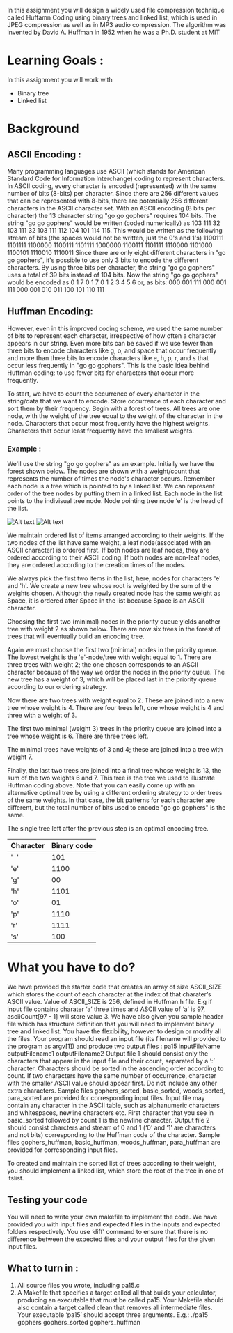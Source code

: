 In this assignment you will design a widely used file compression technique called Huffamn Coding using binary trees and linked list, which is used in JPEG compression as well as in MP3 audio compression. The algorithm was invented by David A. Huffman in 1952 when he was a Ph.D. student at MIT

# Learning Goals :
In this assignment you will work with
  * Binary tree
  * Linked list

# Background

## ASCII Encoding :
Many programming languages use ASCII (which stands for American Standard Code for Information Interchange) coding to represent characters. In ASCII coding, every character is encoded (represented) with the same number of bits (8-bits) per character. Since there are 256 different values that can be represented with 8-bits, there are potentially 256 different characters in the ASCII character set. 
With an ASCII encoding (8 bits per character) the 13 character string "go go gophers" requires 104 bits. 
The string "go go gophers" would be written (coded numerically) as 103 111 32 103 111 32 103 111 112 104 101 114 115. This would be written as the following stream of bits (the spaces would not be written, just the 0's and 1's) 
1100111 1101111 1100000 1100111 1101111 1000000 1100111 1101111 1110000 1101000 1100101 1110010 1110011
Since there are only eight different characters in "go go gophers", it's possible to use only 3 bits to encode the different characters. By using three bits per character, the string "go go gophers" uses a total of 39 bits instead of 104 bits. Now the string "go go gophers" would be encoded as 0 1 7 0 1 7 0 1 2 3 4 5 6 or, as bits: 
000 001 111 000 001 111 000 001 010 011 100 101 110 111 

## Huffman Encoding:
However, even in this improved coding scheme, we used the same number of bits to represent each character, irrespective of how often a character appears in our string. Even more bits can be saved if we use fewer than three bits to encode characters like g, o, and space that occur frequently and more than three bits to encode characters like e, h, p, r, and s that occur less frequently in "go go gophers". This is the basic idea behind Huffman coding: to use fewer bits for characters that occur more frequently.

To start, we have to count the occurrence of every character in the string/data that we want to encode. Store occurrence of each character and sort them by their frequency. Begin with a forest of trees. All trees are one node, with the weight of the tree equal to the weight of the character in the node. Characters that occur most frequently have the highest weights. Characters that occur least frequently have the smallest weights. 

### Example :
We'll use the string "go go gophers" as an example. Initially we have the forest shown below. The nodes are shown with a weight/count that represents the number of times the node's character occurs. Remember each node is a tree which is pointed to by a linked list. We can represent order of the tree nodes by putting them in a linked list. Each node in the list points to the indivisual tree node. Node pointing tree node ‘e’ is the head of the list.

![Alt text](https://github.com/AkshadaKulkarni/git_trial/tree/master/pe10_pa04/project_files/ngopher1.jpg)
![Alt text](http://i.imgur.com/Edfn4FV.jpg)

We maintain ordered list of items arranged according to their weights. If the two nodes of the list have same weight, a leaf node(associated with an ASCII character) is ordered first. If both nodes are leaf nodes, they are ordered according to their ASCII coding. If both nodes are non-leaf nodes, they are ordered according to the creation times of the nodes.


We always pick the first two items in the list, here, nodes for characters 'e' and 'h'. We create a new tree whose root is weighted by the sum of the weights chosen. Although the newly created node has the same weight as Space, it is ordered after Space in the list because Space is an ASCII character. 
 



Choosing the first two (minimal) nodes in the priority queue yields another tree with weight 2 as shown below. There are now six trees in the forest of trees that will eventually build an encoding tree.
	

Again we must choose the first two (minimal) nodes in the priority queue. The lowest weight is the 'e'-node/tree with weight equal to 1. There are three trees with weight 2; the one chosen corresponds to an ASCII character because of the way we order the nodes in the priority queue. The new tree has a weight of 3, which will be placed last in the priority queue according to our ordering strategy.
 



Now there are two trees with weight equal to 2. These are joined into a new tree whose weight is 4. There are four trees left, one whose weight is 4 and three with a weight of 3.



The first two minimal (weight 3) trees in the priority queue are joined into a tree whose weight is 6. There are three trees left.


The minimal trees have weights of 3 and 4; these are joined into a tree with weight 7.







Finally, the last two trees are joined into a final tree whose weight is 13, the sum of the two weights 6 and 7. This tree is the tree we used to illustrate Huffman coding above. Note that you can easily come up with an alternative optimal tree by using a different ordering strategy to order trees of the same weights. In that case, the bit patterns for each character are different, but the total number of bits used to encode "go go gophers" is the same. 



The single tree left after the previous step is an optimal encoding tree.

| Character | Binary code |
| --------- |  ---------- |
|  '  '     |  101        | 
|  'e'      |  1100       | 
|  'g'      |  00         |
|  'h'      |  1101       |
|  'o'      |  01         | 
|  'p'      |  1110       |
|  'r'      |  1111       | 
|  's'      |  100        |


# What you have to do?

We have provided the starter code that creates an array of size ASCII_SIZE which stores the count of each character at the index of that charater’s ASCII value. Value of ASCII_SIZE is 256, defined in Huffman.h file.
E.g if input file contains charater ‘a’ three times and ASCII value of ‘a’ is 97, asciiCount[97 - 1] will store value 3.
We have also given you sample header file which has structure definition that you will need to implement binary tree and linked list. You have the flexibility, however to design or modify all the files. Your program should read an input file (its filename will provided to the program as argv[1]) and produce two output files :
pa15 inputFileName outputFilename1 outputFilename2
Output file 1 should consist only the characters that appear in the input file and their count, separated by a ‘:’ character. Characters should be sorted in the ascending order according to count. If two characters have the same number of occurrence, character with the smaller ASCII value should appear first. Do not include any other extra characters. Sample files gophers_sorted, basic_sorted, woods_sorted, para_sorted are provided for corresponding input files. 
Input file may contain any character in the ASCII table, such as alphanumeric characters and whitespaces, newline characters etc. First character that you see in basic_sorted followed by count 1 is the newline character. 
Output file 2 should consist charcters and stream of 0 and 1 (‘0’ and ‘1’ are characters and not bits) corresponding to the Huffman code of the character. Sample files gophers_huffman, basic_huffman, woods_huffman, para_huffman are provided for corresponding input files.

To created and maintain the sorted list of trees according to their weight, you should implement a linked list, which store the root of the tree in one of itslist.

## Testing your code
You will need to write your own makefile to implement the code. 
We have provided you with input files and expected files in the inputs and expected folders respectively. 
You use ‘diff’ command to ensure that there is no difference between the expected files and your output files for the given input files.

## What to turn in :
1. All source files you wrote, including pa15.c
2. A Makefile that specifies a target called all that builds your calculator, producing an executable that must be called pa15. Your Makefile should also contain a target called clean that removes all intermediate files. Your executable ‘pa15’ should accept three arguments. E.g.: 
./pa15 gophers gophers_sorted gophers_huffman
